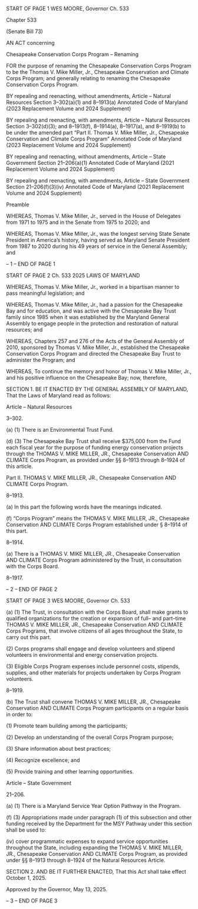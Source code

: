 START OF PAGE 1
WES MOORE, Governor Ch. 533

Chapter 533

(Senate Bill 73)

AN ACT concerning

Chesapeake Conservation Corps Program – Renaming

FOR the purpose of renaming the Chesapeake Conservation Corps Program to be the
Thomas V. Mike Miller, Jr., Chesapeake Conservation and Climate Corps Program;
and generally relating to renaming the Chesapeake Conservation Corps Program.

BY repealing and reenacting, without amendments,
Article – Natural Resources
Section 3–302(a)(1) and 8–1913(a)
Annotated Code of Maryland
(2023 Replacement Volume and 2024 Supplement)

BY repealing and reenacting, with amendments,
Article – Natural Resources
Section 3–302(d)(3); and 8–1913(f), 8–1914(a), 8–1917(a), and 8–1919(b) to be under
the amended part “Part II. Thomas V. Mike Miller, Jr., Chesapeake
Conservation and Climate Corps Program”
Annotated Code of Maryland
(2023 Replacement Volume and 2024 Supplement)

BY repealing and reenacting, without amendments,
Article – State Government
Section 21–206(a)(1)
Annotated Code of Maryland
(2021 Replacement Volume and 2024 Supplement)

BY repealing and reenacting, with amendments,
Article – State Government
Section 21–206(f)(3)(iv)
Annotated Code of Maryland
(2021 Replacement Volume and 2024 Supplement)

Preamble

WHEREAS, Thomas V. Mike Miller, Jr., served in the House of Delegates from 1971
to 1975 and in the Senate from 1975 to 2020; and

WHEREAS, Thomas V. Mike Miller, Jr., was the longest serving State Senate
President in America’s history, having served as Maryland Senate President from 1987 to
2020 during his 49 years of service in the General Assembly; and

– 1 –
END OF PAGE 1

START OF PAGE 2
Ch. 533 2025 LAWS OF MARYLAND

WHEREAS, Thomas V. Mike Miller, Jr., worked in a bipartisan manner to pass
meaningful legislation; and

WHEREAS, Thomas V. Mike Miller, Jr., had a passion for the Chesapeake Bay and
for education, and was active with the Chesapeake Bay Trust family since 1985 when it
was established by the Maryland General Assembly to engage people in the protection and
restoration of natural resources; and

WHEREAS, Chapters 257 and 276 of the Acts of the General Assembly of 2010,
sponsored by Thomas V. Mike Miller, Jr., established the Chesapeake Conservation Corps
Program and directed the Chesapeake Bay Trust to administer the Program; and

WHEREAS, To continue the memory and honor of Thomas V. Mike Miller, Jr., and
his positive influence on the Chesapeake Bay; now, therefore,

SECTION 1. BE IT ENACTED BY THE GENERAL ASSEMBLY OF MARYLAND,
That the Laws of Maryland read as follows:

Article – Natural Resources

3–302.

(a) (1) There is an Environmental Trust Fund.

(d) (3) The Chesapeake Bay Trust shall receive $375,000 from the Fund each
fiscal year for the purpose of funding energy conservation projects through the THOMAS
V. MIKE MILLER, JR., Chesapeake Conservation AND CLIMATE Corps Program, as
provided under §§ 8–1913 through 8–1924 of this article.

Part II. THOMAS V. MIKE MILLER, JR., Chesapeake Conservation AND CLIMATE
Corps Program.

8–1913.

(a) In this part the following words have the meanings indicated.

(f) “Corps Program” means the THOMAS V. MIKE MILLER, JR., Chesapeake
Conservation AND CLIMATE Corps Program established under § 8–1914 of this part.

8–1914.

(a) There is a THOMAS V. MIKE MILLER, JR., Chesapeake Conservation AND
CLIMATE Corps Program administered by the Trust, in consultation with the Corps Board.

8–1917.

– 2 –
END OF PAGE 2

START OF PAGE 3
WES MOORE, Governor Ch. 533

(a) (1) The Trust, in consultation with the Corps Board, shall make grants to
qualified organizations for the creation or expansion of full– and part–time THOMAS V.
MIKE MILLER, JR., Chesapeake Conservation AND CLIMATE Corps Programs, that
involve citizens of all ages throughout the State, to carry out this part.

(2) Corps programs shall engage and develop volunteers and stipend
volunteers in environmental and energy conservation projects.

(3) Eligible Corps Program expenses include personnel costs, stipends,
supplies, and other materials for projects undertaken by Corps Program volunteers.

8–1919.

(b) The Trust shall convene THOMAS V. MIKE MILLER, JR., Chesapeake
Conservation AND CLIMATE Corps Program participants on a regular basis in order to:

(1) Promote team building among the participants;

(2) Develop an understanding of the overall Corps Program purpose;

(3) Share information about best practices;

(4) Recognize excellence; and

(5) Provide training and other learning opportunities.

Article – State Government

21–206.

(a) (1) There is a Maryland Service Year Option Pathway in the Program.

(f) (3) Appropriations made under paragraph (1) of this subsection and other
funding received by the Department for the MSY Pathway under this section shall be used
to:

(iv) cover programmatic expenses to expand service opportunities
throughout the State, including expanding the THOMAS V. MIKE MILLER, JR.,
Chesapeake Conservation AND CLIMATE Corps Program, as provided under §§ 8–1913
through 8–1924 of the Natural Resources Article.

SECTION 2. AND BE IT FURTHER ENACTED, That this Act shall take effect
October 1, 2025.

Approved by the Governor, May 13, 2025.

– 3 –
END OF PAGE 3